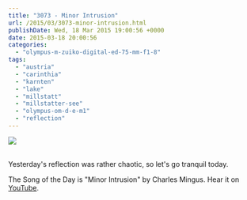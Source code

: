 ```yaml
---
title: "3073 - Minor Intrusion"
url: /2015/03/3073-minor-intrusion.html
publishDate: Wed, 18 Mar 2015 19:00:56 +0000
date: 2015-03-18 20:00:56
categories: 
  - "olympus-m-zuiko-digital-ed-75-mm-f1-8"
tags: 
  - "austria"
  - "carinthia"
  - "karnten"
  - "lake"
  - "millstatt"
  - "millstatter-see"
  - "olympus-om-d-e-m1"
  - "reflection"
---
```

<div class="container">
<div class="center"><a target="_blank" href="https://d25zfm9zpd7gm5.cloudfront.net/1200x1200/2015/20150307_154546_lr.jpg"><img src="https://d25zfm9zpd7gm5.cloudfront.net/0600x0600/2015/20150307_154546_lr.jpg" /></a></div>
</div>
<br />

Yesterday's reflection was rather chaotic, so let's go tranquil today.

The Song of the Day is "Minor Intrusion" by Charles Mingus. Hear it on <a href="https://www.youtube.com/watch?v=gYMejMmLVKw" target="_blank">YouTube</a>.
